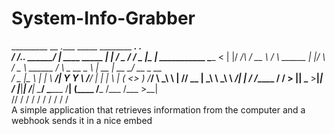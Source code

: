 # System-Info-Grabber

  _________               __                           .___        _____                  ________            ___.  ___.                 
 /   _____/__.__. _______/  |_  ____   _____           |   | _____/ ____\____            /  _____/___________ \_ |__\_ |__   ___________ 
 \_____  <   |  |/  ___/\   __\/ __ \ /     \   ______ |   |/    \   __\/  _ \   ______ /   \  __\_  __ \__  \ | __ \| __ \_/ __ \_  __ \
 /        \___  |\___ \  |  | \  ___/|  Y Y  \ /_____/ |   |   |  \  | (  <_> ) /_____/ \    \_\  \  | \// __ \| \_\ \ \_\ \  ___/|  | \/
/_______  / ____/____  > |__|  \___  >__|_|  /         |___|___|  /__|  \____/           \______  /__|  (____  /___  /___  /\___  >__|   
        \/\/         \/            \/      \/                   \/                              \/           \/    \/    \/     \/       
A simple application that retrieves information from the computer and a webhook sends it in a nice embed
